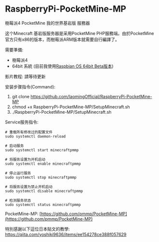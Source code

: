 # RaspberryPi-PocketMine-MP
 樹莓派4 PocketMine 我的世界基岩版 服務器

这个Minecraft 基岩版服务器是采用PocketMine PHP服務端。由於PocketMine官方只有x86的版本，而樹莓派ARM版本就需要自行編譯了。

需要準備:
- 樹莓派4
- 64bit 系統 (目前我使用[Raspbian OS 64bit Beta版本](https://downloads.raspberrypi.org/raspios_arm64/images/))

影片教程: 請等待更新

安装步骤指令(Command):  
1) git clone https://github.com/laomingOfficial/RaspberryPi-PocketMine-MP
2) chmod +x RaspberryPi-PocketMine-MP/SetupMinecraft.sh
3) ./RaspberryPi-PocketMine-MP/SetupMinecraft.sh

Service服务指令:  
```
# 重载所有修改过的配置文件
sudo systemctl daemon-reload

# 启动服务
sudo systemctl start minecraftpmmp

# 将服务设置为开机启动
sudo systemctl enable minecraftpmmp

# 停止运行服务
sudo systemctl stop minecraftpmmp

# 将服务设置为禁止开机启动
sudo systemctl disable minecraftpmmp

# 检测服务状态
sudo systemctl status minecraftpmmp
```

PocketMine-MP: [https://github.com/pmmp/PocketMine-MP](https://github.com/pmmp/PocketMine-MP)

特別感謝以下這位日本貼文的教學:
https://qiita.com/yoshiki9636/items/ee154278ce388f057629